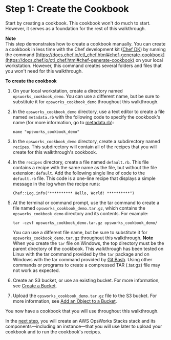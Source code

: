 # Step 1: Create the Cookbook<a name="gettingstarted-cookbooks-create-cookbook"></a>

Start by creating a cookbook\. This cookbook won't do much to start\. However, it serves as a foundation for the rest of this walkthrough\.

**Note**  
This step demonstrates how to create a cookbook manually\. You can create a cookbook in less time with the Chef development kit \([Chef DK](https://docs.chef.io/#chef-dk-title)\) by running the command [https://docs.chef.io/ctl_chef.html#chef-generate-cookbook](https://docs.chef.io/ctl_chef.html#chef-generate-cookbook) on your local workstation\. However, this command creates several folders and files that you won't need for this walkthrough\.

**To create the cookbook**

1. On your local workstation, create a directory named `opsworks_cookbook_demo`\. You can use a different name, but be sure to substitute it for `opsworks_cookbook_demo` throughout this walkthrough\.

1. In the `opsworks_cookbook_demo` directory, use a text editor to create a file named `metadata.rb` with the following code to specify the cookbook's name \(for more information, go to [metadata\.rb](https://docs.chef.io/config_rb_metadata.html)\): 

   ```
   name "opsworks_cookbook_demo"
   ```

1. In the `opsworks_cookbook_demo` directory, create a subdirectory named `recipes`\. This subdirectory will contain all of the recipes that you will create for this walkthrough's cookbook\.

1. In the `recipes` directory, create a file named `default.rb`\. This file contains a recipe with the same name as the file, but without the file extension: `default`\. Add the following single line of code to the `default.rb` file\. This code is a one\-line recipe that displays a simple message in the log when the recipe runs:

   ```
   Chef::Log.info("********** Hello, World! **********")
   ```

1. At the terminal or command prompt, use the tar command to create a file named `opsworks_cookbook_demo.tar.gz`, which contains the `opsworks_cookbook_demo` directory and its contents\. For example:

   ```
   tar -czvf opsworks_cookbook_demo.tar.gz opsworks_cookbook_demo/
   ```

   You can use a different file name, but be sure to substitute it for `opsworks_cookbook_demo.tar.gz` throughout this walkthrough\.
**Note**  
When you create the `tar` file on Windows, the top directory must be the parent directory of the cookbook\. This walkthrough has been tested on Linux with the tar command provided by the `tar` package and on Windows with the tar command provided by [Git Bash](https://git-for-windows.github.io/)\. Using other commands or programs to create a compressed TAR \(\.tar\.gz\) file may not work as expected\.

1. Create an S3 bucket, or use an existing bucket\. For more information, see [Create a Bucket](https://docs.aws.amazon.com/AmazonS3/latest/gsg/CreatingABucket.html)\.

1. Upload the `opsworks_cookbook_demo.tar.gz` file to the S3 bucket\. For more information, see [Add an Object to a Bucket](https://docs.aws.amazon.com/AmazonS3/latest/gsg/PuttingAnObjectInABucket.html)\.

You now have a cookbook that you will use throughout this walkthrough\.

In the [next step](gettingstarted-cookbooks-create-stack.md), you will create an AWS OpsWorks Stacks stack and its components—including an instance—that you will use later to upload your cookbook and to run the cookbook's recipes\.